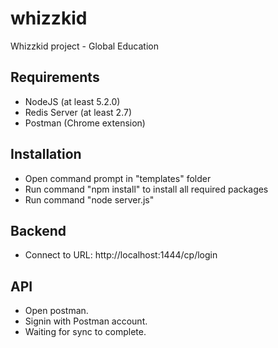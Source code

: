 # whizzkid
Whizzkid project - Global Education
## Requirements
* NodeJS (at least 5.2.0)
* Redis Server (at least 2.7)
* Postman (Chrome extension)
## Installation
* Open command prompt in "templates" folder
* Run command "npm install" to install all required packages
* Run command "node server.js"
## Backend
* Connect to URL: http://localhost:1444/cp/login
## API
* Open postman.
* Signin with Postman account.
* Waiting for sync to complete.